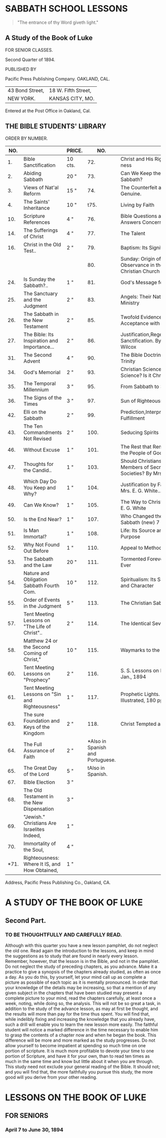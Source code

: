 # SABBATH SCHOOL LESSONS

> "The entrance of thy Word giveth light."

## A Study of the Book of Luke

FOR SENIOR CLASSES.

Second Quarter of 1894.

PUBLISHED BY

Pacific Press Publishing Company.
OAKLAND, CAL.

| | |
|---|---|
| 43 Bond Street, | 18 W. Fifth Street, |
| NEW YORK. | KANSAS CITY, MO. |

Entered at the Post Office in Oakland, Cal.

## THE BIBLE STUDENTS' LIBRARY

ORDER BY NUMBER.

| NO. | | PRICE. | NO. | | PRICE |
|---|---|---|---|---|---|
| 1. | Bible Sanctification | 10 cts. | 72. | Christ and His Righteous- ness | 15 cts. |
| 2. | Abiding Sabbath | 20 " | 73. | Can We Keep the Sabbath? | 2 " |
| 3. | Views of Nat'al Reform | 15 " | 74. | The Counterfeit and the Genuine. | 2 " |
| 4. | The Saints' Inheritance | 10 " | t75. | Living by Faith | 2 " |
| 10. | Scripture References | 4 " | 76. | Bible Questions and Answers Concerning Man | 2 " |
| 14. | The Sufferings of Christ | 4 " | 77. | The Talent | 2 " |
| 16. | Christ in the Old Test.. | 2 " | 79. | Baptism: Its Significance | 2 " |
| | | | 80. | Sunday: Origin of Its Observance in the Christian Church | 15 " |
| 24. | Is Sunday the Sabbath?.. | 1 " | 81. | God's Message for Today | 1 " |
| 25. | The Sanctuary and the Judgment | 2 " | 83. | Angels: Their Nature and Ministry | 20 " |
| 26. | The Sabbath in the New Testament | 2 " | 85. | Twofold Evidence of Acceptance with God | 1 " |
| 27. | The Bible: Its Inspiration and Importance... | 2 " | 86. | Justification,Regeneration, Sanctification. By M. C. Wilcox | 2 " |
| 31. | The Second Advent | 4 " | 90. | The Bible Doctrine of the Trinity | 7 " |
| 34. | God's Memorial | 2 " | 93. | Christian Science-Is It Science? Is it Christian? | 15 " |
| 35. | The Temporal Millennium | 3 " | 95. | From Sabbath to Sunday | 1 " |
| 36. | The Signs of the Times | 3 " | 97. | Sun of Righteousness.. | 10 " |
| 42. | Elli on the Sabbath | 2 " | 99. | Prediction,Interpretation, Fulfillment | 2 " |
| 43. | The Ten Commandments Not Revised | 2 " | 100. | Seducing Spirits | 1 " |
| 46. | Without Excuse | 1 " | 101. | The Rest that Remains for the People of God.. | 1 " |
| 47. | Thoughts for the Candid.. | 1 " | 103. | Should Christians be Members of Secret Societies? By Mrs. White, | 3 " |
| 48. | Which Day Do You Keep and Why? | 1 " | 104. | Justification by Faith. By Mrs. E. G. White... | 2 " |
| 49. | Can We Know? | 1 " | 105. | The Way to Christ. By Mrs. E. G. White | 2 " |
| 50. | Is the End Near? | 1 " | 107. | Who Changed the Sabbath (new) 7 | 3 " |
| 51. | Is Man Immortal? | 1 " | 108. | Life: Its Source and Purpose | 10 " |
| 52. | Why Not Found Out Before | 1 " | 110. | Appeal to Methodists.... | 1 " |
| 53. | The Sabbath and the Law | 20 " | 111. | Tormented Forever and Ever | 2 " |
| 54. | Nature and Obligation Sabbath Fourth Com. | 10 " | 112. | Spiritualism: Its Source and Character | 3 " |
| 55. | Order of Events in the Judgment | 5 " | 113. | The Christian Sabbath | 4 " |
| 57. | Tent Meeting Lessons on "The Life of Christ".. | 2 " | 114. | The Identical Seventh Day | 2 " |
| 58. | Matthew 24 or the Second Coming of Christ," | 10 " | 115. | Waymarks to the Holy City | 2 " |
| 60. | Tent Meeting Lessons on "Prophecy" | 2 " | 116. | S. S. Lessons on Luke, Jan., 1894 | 5 " |
| 61. | Tent Meeting Lessons on "Sin and Righteousness" | 1 " | 117. | Prophetic Lights. Illustrated, 180 pp | 50 " |
| 63. | The sure Foundation and Keys of the Kingdom | 2 " | 118. | Christ Tempted as We Are | 2 " |
| 64. | The Full Assurance of Faith | 2 " | *Also in Spanish and Portuguese. |
| 65. | The Great Day of the Lord | 5 " | tAlso in Spanish. |
| 67. | Bible Election | 3 " | |
| 68. | The Old Testament in the New Dispensation | 3 " | |
| 69. | "Jewish." Christians Are Israelites Indeed, | 1 " | |
| 70. | Immortality of the Soul, | 4 " | |
| *71. | Righteousness: Where It IS, and How Obtained, | 1 " | |

Address, Pacific Press Publishing Co., Oakland, CA.

# A STUDY OF THE BOOK OF LUKE
## Second Part.

### TO BE THOUGHTFULLY AND CAREFULLY READ.

Although with this quarter you have a new lesson pamphlet, do not neglect the old one. Read again the introduction to the lessons, and keep in mind the suggestions as to study that are found in nearly every lesson. Remember, however, that the lesson is in the Bible, and not in the pamphlet. Do not neglect the study of preceding chapters, as you advance. Make it a practice to give a synopsis of the chapters already studied, as often as once a day. As you do this, by yourself, let your mind call up as complete a picture as possible of each topic as it is mentally pronounced. In order that your knowledge of the details may be increasing, so that a mention of any given subject in the chapters that have been studied may present a complete picture to your mind, read the chapters carefully, at least once a week, noting, while doing so, the analysis. This will not be so great a task, in addition to the study of the advance lesson, as may at first be thought, and the results will more than pay for the time thus spent. You will find that, while indelibly fixing and increasing the knowledge that you already have, such a drill will enable you to learn the new lesson more easily. The faithful student will notice a marked difference in the time necessary to enable him to grasp the contents of a chapter now and when he began the book. This difference will be more and more marked as the study progresses. Do not allow yourself to become impatient at spending so much time on one portion of scripture. It is much more profitable to devote your time to one portion of Scripture, and have it for your own, than to read ten times as much in the same time and know but little about it when you are through. This study need not exclude your general reading of the Bible. It should not; and you will find that, the more faithfully you pursue this study, the more good will you derive from your other reading.

# LESSONS ON THE BOOK OF LUKE
## FOR SENIORS
### April 7 to June 30, 1894